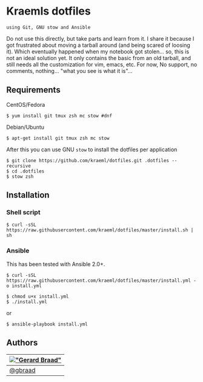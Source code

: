 # Kraemls dotfiles

`using Git, GNU stow and Ansible`

Do not use this directly, but take parts and learn from it. I share it because I got frustrated about moving a tarball around (and being scared of loosing it). Which eventually happened when my notebook got stolen... so, this is not an ideal solution yet. It only contains the basic from an old tarball, and still needs all the customization for vim, emacs, etc. For now, No support, no comments, nothing... "what you see is what it is"...

## Requirements

CentOS/Fedora

```
$ yum install git tmux zsh mc stow #dnf
```

Debian/Ubuntu

```
$ apt-get install git tmux zsh mc stow
```

After this you can use GNU `stow` to install the dotfiles per application

```
$ git clone https://github.com/kraeml/dotfiles.git .dotfiles --recursive
$ cd .dotfiles
$ stow zsh
```

## Installation

### Shell script

```
$ curl -sSL https://raw.githubusercontent.com/kraeml/dotfiles/master/install.sh | sh
```

### Ansible

This has been tested with Ansible 2.0+.

```
$ curl -sSL https://raw.githubusercontent.com/kraeml/dotfiles/master/install.yml -o install.yml
```

```
$ chmod u+x install.yml
$ ./install.yml
```

or

```
$ ansible-playbook install.yml
```

## Authors

| [!["Gerard Braad"](http://gravatar.com/avatar/e466994eea3c2a1672564e45aca844d0.png?s=60)](http://gbraad.nl "Gerard Braad <me@kraeml.nl>")
| -----------------------------------------------------------------------------------------------------------------------------------------
| [@gbraad](https://twitter.com/kraeml)
